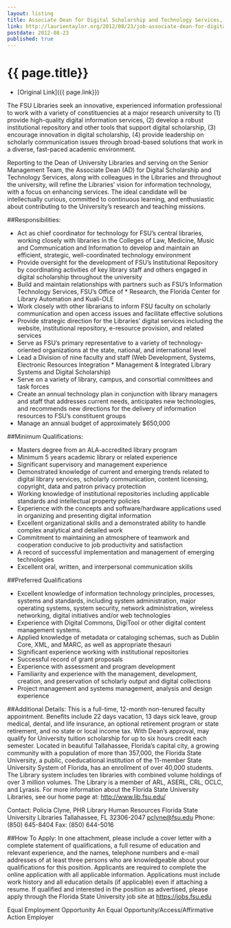 ```yaml
---
layout: listing
title: Associate Dean for Digital Scholarship and Technology Services, Florida State University
link: http://laurientaylor.org/2012/08/23/job-associate-dean-for-digital-scholarship-and-technology-services-fsu-florida-state-university-in-tallahassee-fl/
postdate: 2012-08-23
published: true
---
```


# {{ page.title}}

* [Original Link]({{ page.link}})

The FSU Libraries seek an innovative, experienced information professional to work with a variety of constituencies at a major research university to (1) provide high-quality digital information services, (2) develop a robust institutional repository and other tools that support digital scholarship, (3) encourage innovation in digital scholarship, (4) provide leadership on scholarly communication issues through broad-based solutions that work in a diverse, fast-paced academic environment.

Reporting to the Dean of University Libraries and serving on the Senior Management Team, the Associate Dean (AD) for Digital Scholarship and Technology Services, along with colleagues in the Libraries and throughout the university, will refine the Libraries’ vision for information technology, with a focus on enhancing services. The ideal candidate will be intellectually curious, committed to continuous learning, and enthusiastic about contributing to the University’s  research and teaching missions.

##Responsibilities:
* Act as chief coordinator for technology for FSU’s central libraries, working closely with libraries in the Colleges of Law, Medicine, Music and Communication and Information to develop and maintain an efficient, strategic, well-coordinated technology environment
* Provide oversight for the development of FSU’s Institutional Repository by coordinating activities of key library staff and others engaged in digital scholarship throughout the university
* Build and maintain relationships with partners such as FSU’s Information Technology Services, FSU’s Office of * Research, the Florida Center for Library Automation and Kuali-OLE
* Work closely with other librarians to inform FSU faculty on scholarly communication and open access issues and facilitate effective solutions
* Provide strategic direction for the Libraries’ digital services including the website, institutional repository, e-resource provision, and related services
* Serve as FSU’s primary representative to a variety of technology-oriented organizations at the state, national, and international level
* Lead a Division of nine faculty and staff (Web Development, Systems, Electronic Resources Integration * Management & Integrated Library Systems and Digital Scholarship)
* Serve on a variety of library, campus, and consortial committees and task forces
* Create an annual technology plan in conjunction with library managers and staff that addresses current needs, anticipates new technologies, and recommends new directions for the delivery of information resources to FSU’s constituent groups
* Manage an annual budget of approximately $650,000

##Minimum Qualifications:
* Masters degree from an ALA-accredited library program
* Minimum 5 years academic library or related experience
* Significant supervisory and management experience
* Demonstrated knowledge of current and emerging trends related to digital library services, scholarly communication, content licensing, copyright, data and patron privacy protection
* Working knowledge of institutional repositories including applicable standards and intellectual property policies
* Experience with the concepts and software/hardware applications used in organizing and presenting digital information
* Excellent organizational skills and a demonstrated ability to handle complex analytical and detailed work
* Commitment to maintaining an atmosphere of teamwork and cooperation conducive to job productivity and satisfaction
* A record of successful implementation and management of emerging technologies
* Excellent oral, written, and interpersonal communication skills

##Preferred Qualifications

* Excellent knowledge of information technology principles, processes, systems and standards, including system administration, major operating systems, system security, network administration, wireless networking, digital initiatives and/or web technologies
* Experience with Digital Commons, DigiTool or other digital content management systems.
* Applied knowledge of metadata or cataloging schemas, such as Dublin Core, XML, and MARC, as well as appropriate thesauri
* Significant experience working with institutional repositories
* Successful record of grant proposals
* Experience with assessment and program development
* Familiarity and experience with the management, development, creation, and preservation of scholarly output and digital collections
* Project management and systems management, analysis and design experience

##Additional Details:
This is a full-time, 12-month non-tenured faculty appointment. Benefits include 22 days vacation, 13 days sick leave, group medical, dental, and life insurance, an optional retirement program or state retirement, and no state or local income tax. With Dean’s approval, may qualify for University tuition scholarship for up to six hours credit each semester. Located in beautiful Tallahassee, Florida’s capital city, a growing community with a population of more than 357,000, the Florida State University, a public, coeducational institution of the 11-member State University System of Florida, has an enrollment of over 40,000 students. The Library system includes ten libraries with combined volume holdings of over 3 million volumes. The Library is a member of ARL, ASERL, CRL, OCLC, and Lyrasis. For more information about the Florida State University Libraries, see our home page at: http://www.lib.fsu.edu/

Contact:
Policia Clyne, PHR
Library Human Resources
Florida State University Libraries
Tallahassee, FL 32306-2047
pclyne@fsu.edu
Phone: (850) 645-8404 Fax: (850) 644-5016

##How To Apply:
In one attachment, please include a cover letter with a complete statement of qualifications, a full resume of education and relevant experience, and the names, telephone numbers and e-mail addresses of at least three persons who are knowledgeable about your qualifications for this position. Applicants are required to complete the online application with all applicable information. Applications must include work history and all education details (if applicable) even if attaching a resume. If qualified and interested in the position as advertised, please apply through the Florida State University job site at https://jobs.fsu.edu

Equal Employment Opportunity
An Equal Opportunity/Access/Affirmative Action Employer